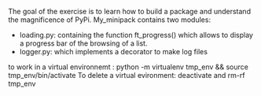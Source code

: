 The goal of the exercise is to learn how to build a package and understand the magnificence of PyPi.
My_minipack contains two modules:
- loading.py: containing the function ft_progress() which allows to display a progress bar of the browsing of a list.
-  logger.py: which implements a decorator to make log files


to work in a virtual environnemt : 
python -m virtualenv tmp_env && source tmp_env/bin/activate
To delete a virtual evironment:
deactivate and rm-rf tmp_env